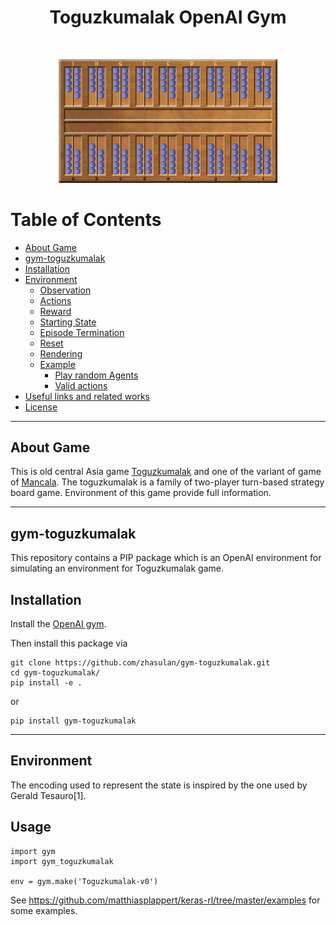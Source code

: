 <h1 align="center">Toguzkumalak OpenAI Gym</h1> <br>
<p align="center">
   <img alt="Toguzkumalak" title="Toguzkumalak" src="./logo.jpg" width="350">
</p>

# Table of Contents
- [About Game](#about_game)
- [gym-toguzkumalak](#gym_toguzkumalak)
- [Installation](#installation)
- [Environment](#env)
    - [Observation](#observation)
    - [Actions](#actions)
    - [Reward](#reward)
    - [Starting State](#starting_state)
    - [Episode Termination](#episode_termination)
    - [Reset](#reset)
    - [Rendering](#rendering)
    - [Example](#example)
        - [Play random Agents](#play)
        - [Valid actions](#valid_actions)
- [Useful links and related works](#useful_links)
- [License](#license)

---
## <a name="about_game"></a>About Game
This is old central Asia game [Toguzkumalak](https://en.wikipedia.org/wiki/Toguz_korgol) and one of the variant of game of [Mancala](https://en.wikipedia.org/wiki/Mancala). The toguzkumalak is a family of two-player turn-based strategy board game.
Environment of this game provide full information. 

---
## <a name="gym_toguzkumalak"></a>gym-toguzkumalak
This repository contains a PIP package which is an OpenAI environment for simulating an environment for Toguzkumalak game.

## <a name="installation"></a>Installation

Install the [OpenAI gym](https://gym.openai.com/docs/).

Then install this package via

```
git clone https://github.com/zhasulan/gym-toguzkumalak.git
cd gym-toguzkumalak/
pip install -e .
```
or
```
pip install gym-toguzkumalak
```

---
## <a name="env"></a>Environment
The encoding used to represent the state is inspired by the one used by Gerald Tesauro[1].

## Usage

```
import gym
import gym_toguzkumalak

env = gym.make('Toguzkumalak-v0')
```

See https://github.com/matthiasplappert/keras-rl/tree/master/examples for some
examples.
